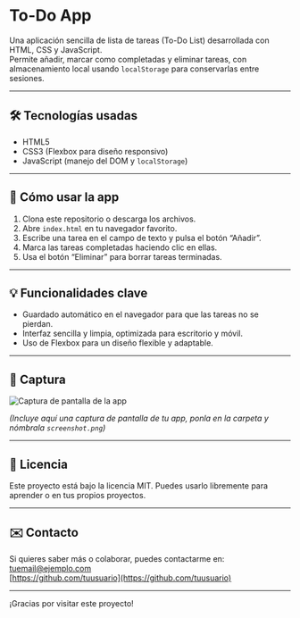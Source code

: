 # To-Do App

Una aplicación sencilla de lista de tareas (To-Do List) desarrollada con HTML, CSS y JavaScript.  
Permite añadir, marcar como completadas y eliminar tareas, con almacenamiento local usando `localStorage` para conservarlas entre sesiones.

---

## 🛠️ Tecnologías usadas

- HTML5  
- CSS3 (Flexbox para diseño responsivo)  
- JavaScript (manejo del DOM y `localStorage`)

---

## 🚀 Cómo usar la app

1. Clona este repositorio o descarga los archivos.  
2. Abre `index.html` en tu navegador favorito.  
3. Escribe una tarea en el campo de texto y pulsa el botón “Añadir”.  
4. Marca las tareas completadas haciendo clic en ellas.  
5. Usa el botón “Eliminar” para borrar tareas terminadas.  

---

## 💡 Funcionalidades clave

- Guardado automático en el navegador para que las tareas no se pierdan.  
- Interfaz sencilla y limpia, optimizada para escritorio y móvil.  
- Uso de Flexbox para un diseño flexible y adaptable.  

---

## 📸 Captura

![Captura de pantalla de la app](./screenshot.png)  

*(Incluye aquí una captura de pantalla de tu app, ponla en la carpeta y nómbrala `screenshot.png`)*

---

## 📄 Licencia

Este proyecto está bajo la licencia MIT. Puedes usarlo libremente para aprender o en tus propios proyectos.

---

## ✉️ Contacto

Si quieres saber más o colaborar, puedes contactarme en:  
[tuemail@ejemplo.com](mailto:tuemail@ejemplo.com)  
[https://github.com/tuusuario](https://github.com/tuusuario)

---

¡Gracias por visitar este proyecto!
